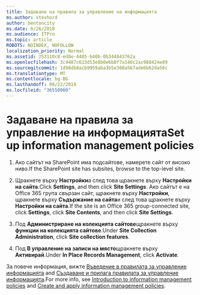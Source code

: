 ```yaml
---
title: Задаване на правила за управление на информацията
ms.author: stevhord
author: bentoncity
ms.date: 6/26/2018
ms.audience: ITPro
ms.topic: article
ROBOTS: NOINDEX, NOFOLLOW
localization_priority: Normal
ms.assetid: 253110c8-ed8e-4485-b40b-0b344843762a
ms.openlocfilehash: 3c4487c613d53e8b0e6b8f7a146c2ac988424e89
ms.sourcegitcommit: 1d98db8acb9959aba3b5e308a567ade6b62da56c
ms.translationtype: MT
ms.contentlocale: bg-BG
ms.lasthandoff: 08/22/2019
ms.locfileid: "36550000"
---
```

# <a name="set-up-information-management-policies"></a><span data-ttu-id="807a4-102">Задаване на правила за управление на информацията</span><span class="sxs-lookup"><span data-stu-id="807a4-102">Set up information management policies</span></span>

1. <span data-ttu-id="807a4-103">Ако сайтът на SharePoint има подсайтове, намерете сайт от високо ниво.</span><span class="sxs-lookup"><span data-stu-id="807a4-103">If the SharePoint site has subsites, browse to the top-level site.</span></span>
    
2. <span data-ttu-id="807a4-104">Щракнете върху **Настройки**а след това щракнете върху **Настройки на сайта**.</span><span class="sxs-lookup"><span data-stu-id="807a4-104">Click **Settings**, and then click **Site Settings**.</span></span> <span data-ttu-id="807a4-105">Ако сайтът е на Office 365 група свързан сайт, щракнете върху **Настройки**, щракнете върху **Съдържание на сайта**и след това щракнете върху **Настройки на сайта**.</span><span class="sxs-lookup"><span data-stu-id="807a4-105">If the site is an Office 365 group-connected site, click **Settings**, click **Site Contents**, and then click **Site Settings**.</span></span>
    
3. <span data-ttu-id="807a4-106">Под **Администриране на колекцията сайтове**щракнете върху **функции на колекцията сайтове**.</span><span class="sxs-lookup"><span data-stu-id="807a4-106">Under **Site Collection Administration**, click **Site collection features**.</span></span>
    
4. <span data-ttu-id="807a4-107">Под **В управление на записи на място**щракнете върху **Активирай**.</span><span class="sxs-lookup"><span data-stu-id="807a4-107">Under **In Place Records Management**, click **Activate**.</span></span>
    
<span data-ttu-id="807a4-108">За повече информация, вижте [Въведение в правилата за управление информацията](https://go.microsoft.com/fwlink/?linkid=404239) and [Създаване и прилага правилата за управление информацията](https://go.microsoft.com/fwlink/?linkid=2003916).</span><span class="sxs-lookup"><span data-stu-id="807a4-108">For more info, see [Introduction to information management policies](https://go.microsoft.com/fwlink/?linkid=404239) and [Create and apply information management policies](https://go.microsoft.com/fwlink/?linkid=2003916).</span></span>
  

